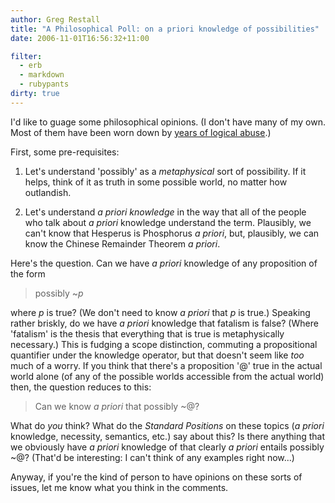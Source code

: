 ```yaml
---
author: Greg Restall
title: "A Philosophical Poll: on a priori knowledge of possibilities"
date: 2006-11-01T16:56:32+11:00

filter:
  - erb
  - markdown
  - rubypants
dirty: true
---
```


I'd like to guage some philosophical opinions.  (I don't have many of my own.  Most of them have been worn down by <a href="http://consequently.org/writing/">years of logical abuse</a>.)  

First, some pre-requisites:

1. Let's understand 'possibly' as a *metaphysical* sort of possibility.  If it helps, think of it as truth in some possible world, no matter how outlandish.  

2. Let's understand *a priori knowledge* in the way that all of the people who talk about *a priori* knowledge understand the term.  Plausibly, we can't know that Hesperus is Phosphorus *a priori*, but, plausibly, we can know the Chinese Remainder Theorem *a priori*.

Here's the question. Can we have *a priori* knowledge of any proposition of the form

> possibly ~*p* 

where *p* is true?  (We don't need to know *a priori* that *p* is true.)  Speaking rather briskly, do we have *a priori* knowledge that fatalism is false? (Where 'fatalism' is the thesis that everything that is true is metaphysically necessary.)  This is fudging a scope distinction, commuting a propositional quantifier under the knowledge operator, but that doesn't seem like *too* much of a worry.  If you think that there's a proposition '@' true in the actual world alone (of any of the possible worlds accessible from the actual world) then, the question reduces to this:

> Can we know *a priori* that possibly ~@?

What do *you* think?  What do the *Standard Positions* on these topics (*a priori* knowledge, necessity, semantics, etc.) say about this?   Is there anything that we obviously have *a priori* knowledge of that clearly *a priori* entails possibly ~@?  (That'd be interesting: I can't think of any examples right now...)  

Anyway, if you're the kind of person to have opinions on these sorts of issues, let me know what you think in the comments.